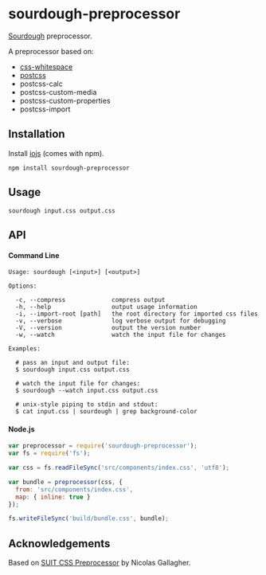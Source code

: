 # sourdough-preprocessor

[Sourdough](https://github.com/sourdough-css/) preprocessor.

A preprocessor based on:
  - [css-whitespace](https://github.com/reworkcss/css-whitespace)
  - [postcss](https://github.com/postcss/postcss)
  - postcss-calc
  - postcss-custom-media
  - postcss-custom-properties
  - postcss-import

## Installation

Install [iojs](http://iojs.org) (comes with npm).

```
npm install sourdough-preprocessor
```

## Usage

```
sourdough input.css output.css
```

## API

#### Command Line

```
Usage: sourdough [<input>] [<output>]

Options:

  -c, --compress             compress output
  -h, --help                 output usage information
  -i, --import-root [path]   the root directory for imported css files
  -v, --verbose              log verbose output for debugging
  -V, --version              output the version number
  -w, --watch                watch the input file for changes

Examples:

  # pass an input and output file:
  $ sourdough input.css output.css

  # watch the input file for changes:
  $ sourdough --watch input.css output.css

  # unix-style piping to stdin and stdout:
  $ cat input.css | sourdough | grep background-color
```

#### Node.js

```js
var preprocessor = require('sourdough-preprocessor');
var fs = require('fs');

var css = fs.readFileSync('src/components/index.css', 'utf8');

var bundle = preprocessor(css, {
  from: 'src/components/index.css',
  map: { inline: true }
});

fs.writeFileSync('build/bundle.css', bundle);
```

## Acknowledgements

Based on [SUIT CSS Preprocessor](https://github.com/suitcss/preprocessor) by Nicolas Gallagher.
